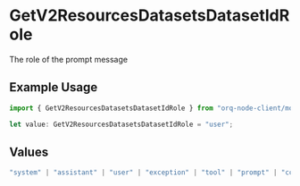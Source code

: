 # GetV2ResourcesDatasetsDatasetIdRole

The role of the prompt message

## Example Usage

```typescript
import { GetV2ResourcesDatasetsDatasetIdRole } from "orq-node-client/models/operations";

let value: GetV2ResourcesDatasetsDatasetIdRole = "user";
```

## Values

```typescript
"system" | "assistant" | "user" | "exception" | "tool" | "prompt" | "correction" | "expected_output"
```